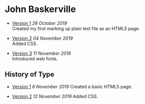 <h1> John Baskerville </h1>

- [Version 1](https://georgiagallagher.github.io/john_baskerville/john_baskerville.html) 
*28 October 2019*  
Created my first marking up plain text file as an HTML5 page.

- [Version 2](https://georgiagallagher.github.io/john_baskerville/baskerville2.html) 
*04 November 2019*  
Added CSS.

- [Version 3](https://georgiagallagher.github.io/john_baskerville/baskerville3.html) 
*11 November 2019*  
Introduced web fonts.


History of Type
---------------

- [Version 1](https://georgiagallagher.github.io/john_baskerville/brief_history_of_type.html)
*6 November 2019*
Created a basic HTML5 page.

- [Version 2](https://georgiagallagher.github.io/john_baskerville/brief_history_of_type2.html)
*12 November 2019*
Added CSS. 
  

